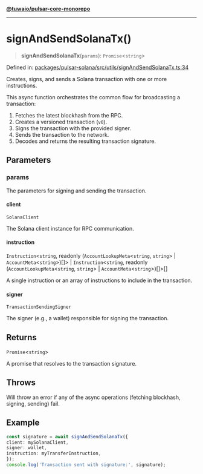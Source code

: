 [**@tuwaio/pulsar-core-monorepo**](../../../README.md)

***

# signAndSendSolanaTx()

> **signAndSendSolanaTx**(`params`): `Promise`\<`string`\>

Defined in: [packages/pulsar-solana/src/utils/signAndSendSolanaTx.ts:34](https://github.com/TuwaIO/pulsar-core/blob/6a657679559c2bafbe8c9280c593db265ce3faeb/packages/pulsar-solana/src/utils/signAndSendSolanaTx.ts#L34)

Creates, signs, and sends a Solana transaction with one or more instructions.

This async function orchestrates the common flow for broadcasting a transaction:
1. Fetches the latest blockhash from the RPC.
2. Creates a versioned transaction (`v0`).
3. Signs the transaction with the provided signer.
4. Sends the transaction to the network.
5. Decodes and returns the resulting transaction signature.

## Parameters

### params

The parameters for signing and sending the transaction.

#### client

`SolanaClient`

The Solana client instance for RPC communication.

#### instruction

`Instruction`\<`string`, readonly (`AccountLookupMeta`\<`string`, `string`\> \| `AccountMeta`\<`string`\>)[]\> \| `Instruction`\<`string`, readonly (`AccountLookupMeta`\<`string`, `string`\> \| `AccountMeta`\<`string`\>)[]\>[]

A single instruction or an array of instructions to include in the transaction.

#### signer

`TransactionSendingSigner`

The signer (e.g., a wallet) responsible for signing the transaction.

## Returns

`Promise`\<`string`\>

A promise that resolves to the transaction signature.

## Throws

Will throw an error if any of the async operations (fetching blockhash, signing, sending) fail.

## Example

```ts
const signature = await signAndSendSolanaTx({
client: mySolanaClient,
signer: wallet,
instruction: myTransferInstruction,
});
console.log('Transaction sent with signature:', signature);
```
